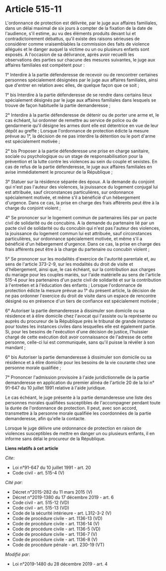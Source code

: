 # Article 515-11

L'ordonnance de protection est délivrée, par le juge aux affaires familiales, dans un délai maximal de six jours à compter de
la fixation de la date de l'audience, s'il estime, au vu des éléments produits devant lui et contradictoirement débattus,
qu'il existe des raisons sérieuses de considérer comme vraisemblables la commission des faits de violence allégués et le
danger auquel la victime ou un ou plusieurs enfants sont exposés. A l'occasion de sa délivrance, après avoir recueilli les
observations des parties sur chacune des mesures suivantes, le juge aux affaires familiales est compétent pour :

1° Interdire à la partie défenderesse de recevoir ou de rencontrer certaines personnes spécialement désignées par le juge aux
affaires familiales, ainsi que d'entrer en relation avec elles, de quelque façon que ce soit ;

1° bis Interdire à la partie défenderesse de se rendre dans certains lieux spécialement désignés par le juge aux affaires
familiales dans lesquels se trouve de façon habituelle la partie demanderesse ;

2° Interdire à la partie défenderesse de détenir ou de porter une arme et, le cas échéant, lui ordonner de remettre au
service de police ou de gendarmerie qu'il désigne les armes dont elle est détentrice en vue de leur dépôt au greffe ; Lorsque
l'ordonnance de protection édicte la mesure prévue au 1°, la décision de ne pas interdire la détention ou le port d'arme est
spécialement motivée ;

2° bis Proposer à la partie défenderesse une prise en charge sanitaire, sociale ou psychologique ou un stage de
responsabilisation pour la prévention et la lutte contre les violences au sein du couple et sexistes. En cas de refus de la
partie défenderesse, le juge aux affaires familiales en avise immédiatement le procureur de la République ;

3° Statuer sur la résidence séparée des époux. A la demande du conjoint qui n'est pas l'auteur des violences, la jouissance
du logement conjugal lui est attribuée, sauf circonstances particulières, sur ordonnance spécialement motivée, et même s'il a
bénéficié d'un hébergement d'urgence. Dans ce cas, la prise en charge des frais afférents peut être à la charge du conjoint
violent ;

4° Se prononcer sur le logement commun de partenaires liés par un pacte civil de solidarité ou de concubins. A la demande du
partenaire lié par un pacte civil de solidarité ou du concubin qui n'est pas l'auteur des violences, la jouissance du
logement commun lui est attribuée, sauf circonstances particulières, sur ordonnance spécialement motivée, et même s'il a
bénéficié d'un hébergement d'urgence. Dans ce cas, la prise en charge des frais afférents peut être à la charge du partenaire
ou concubin violent ;

5° Se prononcer sur les modalités d'exercice de l'autorité parentale et, au sens de l'article 373-2-9, sur les modalités du
droit de visite et d'hébergement, ainsi que, le cas échéant, sur la contribution aux charges du mariage pour les couples
mariés, sur l'aide matérielle au sens de l'article 515-4 pour les partenaires d'un pacte civil de solidarité et sur la
contribution à l'entretien et à l'éducation des enfants ; Lorsque l'ordonnance de protection édicte la mesure prévue au 1° du
présent article, la décision de ne pas ordonner l'exercice du droit de visite dans un espace de rencontre désigné ou en
présence d'un tiers de confiance est spécialement motivée ;

6° Autoriser la partie demanderesse à dissimuler son domicile ou sa résidence et à élire domicile chez l'avocat qui l'assiste
ou la représente ou auprès du procureur de la République près le tribunal de grande instance pour toutes les instances
civiles dans lesquelles elle est également partie. Si, pour les besoins de l'exécution d'une décision de justice, l'huissier
chargé de cette exécution doit avoir connaissance de l'adresse de cette personne, celle-ci lui est communiquée, sans qu'il
puisse la révéler à son mandant ;

6° bis Autoriser la partie demanderesse à dissimuler son domicile ou sa résidence et à élire domicile pour les besoins de la
vie courante chez une personne morale qualifiée ;

7° Prononcer l'admission provisoire à l'aide juridictionnelle de la partie demanderesse en application du premier alinéa de
l'article 20 de la loi n° 91-647 du 10 juillet 1991 relative à l'aide juridique.

Le cas échéant, le juge présente à la partie demanderesse une liste des personnes morales qualifiées susceptibles de
l'accompagner pendant toute la durée de l'ordonnance de protection. Il peut, avec son accord, transmettre à la personne
morale qualifiée les coordonnées de la partie demanderesse, afin qu'elle la contacte.

Lorsque le juge délivre une ordonnance de protection en raison de violences susceptibles de mettre en danger un ou plusieurs
enfants, il en informe sans délai le procureur de la République.

**Liens relatifs à cet article**

_Cite_:

  - Loi n°91-647 du 10 juillet 1991 - art. 20
  - Code civil - art. 515-4 (V)

_Cité par_:

  - Décret n°2015-282 du 11 mars 2015 (V)
  - Décret n°2019-1380 du 17 décembre 2019 - art. 6
  - Code civil - art. 515-12 (VD)
  - Code civil - art. 515-13 (VD)
  - Code de la sécurité intérieure - art. L312-3-2 (V)
  - Code de procédure civile - art. 1136-13 (VD)
  - Code de procédure civile - art. 1136-14 (V)
  - Code de procédure civile - art. 1136-5 (VD)
  - Code de procédure civile - art. 1136-7 (V)
  - Code de procédure civile - art. 1136-8 (V)
  - Code de procédure pénale - art. 230-19 (VT)

_Modifié par_:

  - Loi n°2019-1480 du 28 décembre 2019 - art. 4
